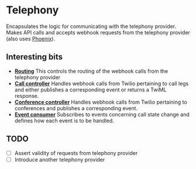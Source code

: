 # Telephony

Encapsulates the logic for communicating with the telephony provider. Makes API calls and accepts webhook requests from the telephony provider (also uses [Phoenix](http://www.phoenixframework.org/)).

## Interesting bits

- **[Routing](lib/telephony_web/router.ex)** This controls the routing of the webhook calls from the telephony provider
- **[Call controller](lib/telephony_web/controllers/twilio/call_controller.ex)** Handles webhook calls from Twilio pertaining to call legs and either publishes a corresponding event or returns a TwiML response.
- **[Conference controller](lib/telephony_web/controllers/twilio/conference_controller.ex)** Handles webhook calls from Twilio pertaining to conferences and publishes a corresponding event.
- **[Event consumer](lib/telephony/consumer.ex)** Subscribes to events concerning call state change and defines how each event is to be handled.

## TODO

- [ ] Assert validity of requests from telephony provider
- [ ] Introduce another telephony provider
